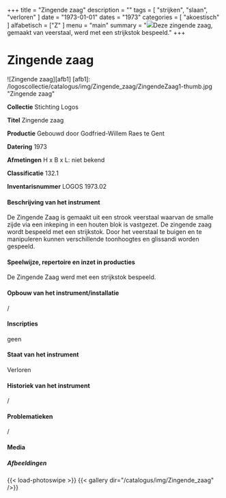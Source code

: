 ﻿+++
title = "Zingende zaag"
description = ""
tags = [
    "strijken",
"slaan",
"verloren"
]
date = "1973-01-01"
dates = "1973"
categories = [
"akoestisch"
]
alfabetisch = ["Z"
]
menu = "main"
summary = "<a href='/logoscollectie/catalogus/1973/zingende_zaag'><img src='/logoscollectie/catalogus/img/Zingende_zaag/ZingendeZaag1-thumb.jpg'></a>Deze zingende zaag, gemaakt van veerstaal, werd met een strijkstok bespeeld."
+++

# Zingende zaag

![Zingende zaag][afb1]
[afb1]: /logoscollectie/catalogus/img/Zingende_zaag/ZingendeZaag1-thumb.jpg "Zingende zaag"

**Collectie**
Stichting Logos

**Titel**
Zingende zaag

**Productie**
Gebouwd door Godfried-Willem Raes te Gent

**Datering**
1973

**Afmetingen**
H x B x L: niet bekend 

**Classificatie**
132.1

**Inventarisnummer**
LOGOS 1973.02

#### Beschrijving van het instrument
De Zingende Zaag is gemaakt uit een strook veerstaal waarvan de smalle zijde via een inkeping in een houten blok is vastgezet. De zingende zaag wordt bespeeld met een strijkstok. Door het veerstaal te buigen en te manipuleren kunnen verschillende toonhoogtes en glissandi worden gespeeld.

#### Speelwijze, repertoire en inzet in producties
De Zingende Zaag werd met een strijkstok bespeeld.

#### Opbouw van het instrument/installatie
/

#### Inscripties
geen

#### Staat van het instrument
Verloren

#### Historiek van het instrument
/

#### Problematieken
/

#### Media
##### Afbeeldingen
{{< load-photoswipe >}}
{{< gallery dir="/catalogus/img/Zingende_zaag" />}}
